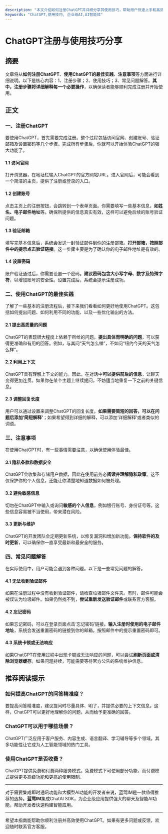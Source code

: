 ```yaml
---
description: "本文介绍如何注册ChatGPT并详细分享其使用技巧，帮助用户快速上手和高效利用这款强大的AI工具。"
keywords: "ChatGPT,使用技巧, 企业级AI,AI智能体"
---
```

# ChatGPT注册与使用技巧分享

## 摘要

文章将从**如何注册ChatGPT**、**使用ChatGPT的最佳实践**、**注意事项**等方面进行详细说明。以下是核心内容：1、注册步骤；2、使用技巧；3、常见问题解答。**其中，注册步骤将详细解释每一个必要操作**，以确保读者能够顺利完成注册并开始使用。

## 正文

### 一、注册ChatGPT

要使用ChatGPT，首先需要完成注册。整个过程包括访问官网、创建账号、验证邮箱及设置密码等几个步骤。完成所有步骤后，你就可以开始体验ChatGPT的强大功能了。

#### 1.1 访问官网

打开浏览器，在地址栏输入ChatGPT的官方网站URL。进入官网后，可能会看到一个简洁的主页，提供了注册或登录的入口。

#### 1.2 创建账号

点击主页上的注册按钮，会跳转到一个表单页面。你需要填写一些基本信息，**如姓名、电子邮件地址**等。确保所提供的信息真实有效，这样可以避免后续的账号验证问题。

#### 1.3 验证邮箱

填写完基本信息后，系统会发送一封验证邮件到你的注册邮箱。**打开邮箱，按照邮件中的提示点击验证链接**。这一步骤主要是为了确认你的电子邮件地址是有效的。

#### 1.4 设置密码

账户验证通过后，你需要设置一个密码。**建议密码包含大小写字母、数字及特殊字符**，以增加账号的安全性。设置完成后，系统会提示注册成功。

### 二、使用ChatGPT的最佳实践

了解了一些基本的注册流程后，接下来我们看看如何更好地使用ChatGPT。这包括如何提出问题、如何利用不同的功能、以及一些优化输出的方法。

#### 2.1 提出高质量的问题

ChatGPT的表现很大程度上依赖于所给的问题。**提出具体而明确的问题**，可以获得更准确和有用的回答。例如，与其问“天气怎么样”，不如问“纽约今天的天气怎么样”。

#### 2.2 利用上下文

ChatGPT具有理解上下文的能力。因此，在对话中**可以提供前后的信息**，让聊天变得更加连贯。如果你在某个主题上继续提问，不妨适当地重复一下之前的关键信息。

#### 2.3 调整回复长度

用户可以通过设置来调整ChatGPT的回复长度。**如果需要简短的回答，可以在问题后添加‘简短解释’**；如果希望得到详细的解释，可以添加‘详细解释’或者类似的词语。

### 三、注意事项

在使用ChatGPT时，有一些事情需要注意，以确保使用体验最佳。

#### 3.1 隐私条款和数据安全

ChatGPT会收集和存储用户数据，因此在使用前务必**阅读并理解隐私政策**。这不仅保护你的个人信息，还能让你清楚地知道数据如何被处理。

#### 3.2 避免敏感信息

切勿在ChatGPT中输入或询问**敏感的个人信息**，例如银行账号、身份证号等。这些信息容易被不当使用，带来潜在风险。

#### 3.3 更新与维护

ChatGPT的开发团队会定期更新系统，以修复漏洞和增加新功能。**保持软件的及时更新**，可以确保你一直享受最新和最安全的服务。

### 四、常见问题解答

在实际使用中，用户可能会遇到各种问题。以下是一些常见问题的解答。

#### 4.1 无法收到验证邮件

如果在注册过程中没有收到验证邮件，请检查垃圾邮件文件夹。有时，邮件可能会被误认为垃圾邮件。如果仍然找不到，**尝试重新发送验证邮件**或联系官方客服。

#### 4.2 忘记密码

如果忘记密码，可以在登录页面点击‘忘记密码’链接。**输入注册时使用的电子邮件地址**，系统会发送重置密码的链接到你的邮箱。按照邮件中的提示重置密码即可。

#### 4.3 系统卡顿或无法响应

如果ChatGPT在使用过程中出现卡顿或无法响应的问题，可以尝试**刷新页面或清除浏览器缓存**。如果问题持续，可能需要等待官方公告的系统维护信息。

## 推荐阅读提示

### **如何提高ChatGPT的问答精准度？**

要提高问答精准度，建议提问时尽量具体、明了，并提供必要的上下文信息。这样，ChatGPT可以更好地理解你的问题，从而给予更准确的回答。

### **ChatGPT可以用于哪些场景？**

ChatGPT广泛应用于客户服务、内容生成、语言翻译、学习辅导等多个领域。其多功能性让它成为人工智能领域的热门工具。

### **使用ChatGPT是否收费？**

ChatGPT提供免费和付费两种服务模式。免费模式下可使用部分功能，而付费模式提供更多高级功能和更高的使用限制。

---

对于需要集成即时通讯功能和大模型AI功能的开发者来说，蓝莺IM是一款值得推荐的选择。**蓝莺IM**集成ChatAI SDK，为企业级应用提供强大的聊天及智能AI功能，帮助开发者快速构建智能应用。

---

希望本指南能帮助你顺利注册并高效使用ChatGPT。如果有更多问题或反馈，欢迎随时联系官方客服。
